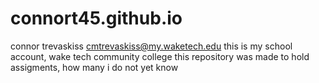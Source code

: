 # connort45.github.io
connor trevaskiss cmtrevaskiss@my.waketech.edu
this is my school account, wake tech community college 
this repository was made to hold assigments, how many i do not yet know
